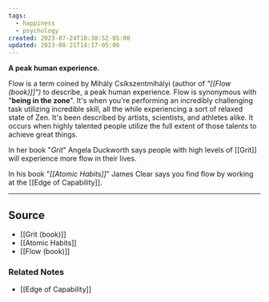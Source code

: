 ```yaml
---
tags:
  - happiness
  - psychology
created: 2023-07-24T10:38:52-05:00
updated: 2023-08-21T14:17-05:00
---
```

**A peak human experience.**

Flow is a term coined by Mihály Csíkszentmihályi (author of *"[[Flow (book)]]")* to describe, a peak human experience. Flow is synonymous with "**being in the zone**". It's when you're performing an incredibly challenging task utilizing incredible skill, all the while experiencing a sort of relaxed state of Zen. It's been described by artists, scientists, and athletes alike. It occurs when highly talented people utilize the full extent of those talents to achieve great things.

In her book "*Grit*" Angela Duckworth says people with high levels of [[Grit]] will experience more flow in their lives.

In his book "*[[Atomic Habits]]*" James Clear says you find flow by working at the [[Edge of Capability]].  

---

## Source
- [[Grit (book)]]
- [[Atomic Habits]]
- [[Flow (book)]]

### Related Notes
- [[Edge of Capability]]